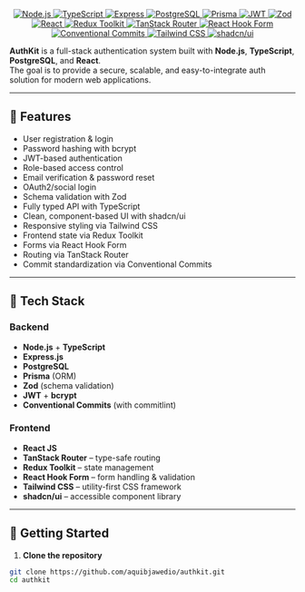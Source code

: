 <p align="center">
  <a href="https://nodejs.org/">
    <img src="https://img.shields.io/badge/Node.js-339933?style=for-the-badge&logo=node.js&logoColor=white" alt="Node.js" />
  </a>
  <a href="https://www.typescriptlang.org/">
    <img src="https://img.shields.io/badge/TypeScript-3178C6?style=for-the-badge&logo=typescript&logoColor=white" alt="TypeScript" />
  </a>
  <a href="https://expressjs.com/">
    <img src="https://img.shields.io/badge/Express.js-000000?style=for-the-badge&logo=express&logoColor=white" alt="Express" />
  </a>
  <a href="https://www.postgresql.org/">
    <img src="https://img.shields.io/badge/PostgreSQL-316192?style=for-the-badge&logo=postgresql&logoColor=white" alt="PostgreSQL" />
  </a>
  <a href="https://www.prisma.io/">
    <img src="https://img.shields.io/badge/Prisma-2D3748?style=for-the-badge&logo=prisma&logoColor=white" alt="Prisma" />
  </a>
  <a href="https://jwt.io/">
    <img src="https://img.shields.io/badge/JWT-black?style=for-the-badge&logo=jsonwebtokens" alt="JWT" />
  </a>
  <a href="https://zod.dev/">
    <img src="https://img.shields.io/badge/Zod-3C99DC?style=for-the-badge&logo=data&logoColor=white" alt="Zod" />
  </a>
  <a href="https://reactjs.org/">
    <img src="https://img.shields.io/badge/React-61DAFB?style=for-the-badge&logo=react&logoColor=black" alt="React" />
  </a>
  <a href="https://redux-toolkit.js.org/">
    <img src="https://img.shields.io/badge/Redux Toolkit-764ABC?style=for-the-badge&logo=redux&logoColor=white" alt="Redux Toolkit" />
  </a>
  <a href="https://tanstack.com/router">
    <img src="https://img.shields.io/badge/TanStack Router-FF4154?style=for-the-badge&logo=reactrouter&logoColor=white" alt="TanStack Router" />
  </a>
  <a href="https://react-hook-form.com/">
    <img src="https://img.shields.io/badge/React Hook Form-EC5990?style=for-the-badge&logo=reacthookform&logoColor=white" alt="React Hook Form" />
  </a>
  <a href="https://www.conventionalcommits.org/">
    <img src="https://img.shields.io/badge/Conventional Commits-FFC107?style=for-the-badge&logo=commitlint&logoColor=black" alt="Conventional Commits" />
  </a>
  <a href="https://tailwindcss.com/">
    <img src="https://img.shields.io/badge/Tailwind CSS-06B6D4?style=for-the-badge&logo=tailwindcss&logoColor=white" alt="Tailwind CSS" />
  </a>
  <a href="https://ui.shadcn.com/">
    <img src="https://img.shields.io/badge/shadcn/ui-111827?style=for-the-badge&logo=radixui&logoColor=white" alt="shadcn/ui" />
  </a>
</p>

**AuthKit** is a full-stack authentication system built with **Node.js**, **TypeScript**, **PostgreSQL**, and **React**.  
The goal is to provide a secure, scalable, and easy-to-integrate auth solution for modern web applications.

---

## 🔐 Features

- User registration & login
- Password hashing with bcrypt
- JWT-based authentication
- Role-based access control
- Email verification & password reset
- OAuth2/social login
- Schema validation with Zod
- Fully typed API with TypeScript
- Clean, component-based UI with shadcn/ui
- Responsive styling via Tailwind CSS
- Frontend state via Redux Toolkit
- Forms via React Hook Form
- Routing via TanStack Router
- Commit standardization via Conventional Commits

---

## 🧱 Tech Stack

### Backend

- **Node.js** + **TypeScript**
- **Express.js**
- **PostgreSQL**
- **Prisma** (ORM)
- **Zod** (schema validation)
- **JWT** + **bcrypt**
- **Conventional Commits** (with commitlint)

### Frontend

- **React JS**
- **TanStack Router** – type-safe routing
- **Redux Toolkit** – state management
- **React Hook Form** – form handling & validation
- **Tailwind CSS** – utility-first CSS framework
- **shadcn/ui** – accessible component library

---

## 🚀 Getting Started

1. **Clone the repository**

```bash
git clone https://github.com/aquibjawedio/authkit.git
cd authkit
```